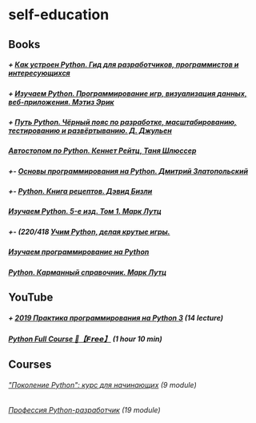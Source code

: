 # self-education

## Books

##### + [Как устроен Python. Гид для разработчиков, программистов и интересующихся](https://ru.pdfdrive.com/%D0%9A%D0%B0%D0%BA-%D1%83%D1%81%D1%82%D1%80%D0%BE%D0%B5%D0%BD-python-%D0%93%D0%B8%D0%B4-%D0%B4%D0%BB%D1%8F-%D1%80%D0%B0%D0%B7%D1%80%D0%B0%D0%B1%D0%BE%D1%82%D1%87%D0%B8%D0%BA%D0%BE%D0%B2-%D0%BF%D1%80%D0%BE%D0%B3%D1%80%D0%B0%D0%BC%D0%BC%D0%B8%D1%81%D1%82%D0%BE%D0%B2-%D0%B8-%D0%B8%D0%BD%D1%82%D0%B5%D1%80%D0%B5%D1%81%D1%83%D1%8E%D1%89%D0%B8%D1%85%D1%81%D1%8F-d176561988.html)

##### + [Изучаем Python. Программирование игр, визуализация данных, веб-приложения. Мэтиз Эрик](https://codernet.ru/tem/static/pdfjs/web/viewer.html?file=/media/%D0%98%D0%B7%D1%83%D1%87%D0%B0%D0%B5%D0%BC%20Python.%20%D0%9F%D1%80%D0%BE%D0%B3%D1%80%D0%B0%D0%BC%D0%BC%D0%B8%D1%80%D0%BE%D0%B2%D0%B0%D0%BD%D0%B8%D0%B5%20%D0%B8%D0%B3%D1%80,%20%D0%B2%D0%B8%D0%B7%D1%83%D0%B0%D0%BB%D0%B8%D0%B7%D0%B0%D1%86%D0%B8%D1%8F%20%D0%B4%D0%B0%D0%BD%D0%BD%D1%8B%D1%85,%20%D0%B2%D0%B5%D0%B1-%D0%BF%D1%80%D0%B8%D0%BB%D0%BE%D0%B6%D0%B5%D0%BD%D0%B8%D1%8F.%20%D0%9C%D1%8D%D1%82%D0%B8%D0%B7%20%D0%AD%D1%80%D0%B8%D0%BA/%D0%98%D0%B7_7GYKYb2.pdf)

##### + [Путь Python. Чёрный пояс по разработке, масштабированию, тестированию и развёртыванию. Д. Джульен](https://codernet.ru/tem/static/pdfjs/web/viewer.html?file=/media/%D0%9F%D1%83%D1%82%D1%8C%20Pytho%D0%BF.%20%D0%94.%20%D0%94%D0%B6%D1%83%D0%BB%D1%8C%D0%B5%D0%BD/put_pythop_dzhulen.pdf)

##### [Автостопом по Python. Кеннет Рейтц, Таня Шлюссер](https://codernet.ru/tem/static/pdfjs/web/viewer.html?file=/media/%D0%90%D0%B2%D1%82%D0%BE%D1%81%D1%82%D0%BE%D0%BF%D0%BE%D0%BC%20%D0%BF%D0%BE%20Python.%20%D0%9A%D0%B5%D0%BD%D0%BD%D0%B5%D1%82%20%D0%A0%D0%B5%D0%B9%D1%82%D1%86,%20%D0%A2%D0%B0%D0%BD%D1%8F%20%D0%A8%D0%BB%D1%8E%D1%81%D1%81%D0%B5%D1%80/%D0%90%D0%B2%D1%82%D0%BE%D1%81%D1%82%D0%BE%D0%BF%D0%BE%D0%BC_%D0%BF%D0%BE_Python._%D0%9A%D0%B5%D0%BD%D0%BD%D0%B5%D1%82_%D0%A0%D0%B5%D0%B9%D1%82%D1%86_%D0%A2%D0%B0%D0%BD%D1%8F_%D0%A8%D0%BB%D1%8E%D1%81%D1%81%D0%B5%D1%80.pdf)

##### +- [Основы программирования на Python. Дмитрий Златопольский](https://codernet.ru/tem/static/pdfjs/web/viewer.html?file=/media/%D0%9E%D1%81%D0%BD%D0%BE%D0%B2%D1%8B%20%D0%BF%D1%80%D0%BE%D0%B3%D1%80%D0%B0%D0%BC%D0%BC%D0%B8%D1%80%D0%BE%D0%B2%D0%B0%D0%BD%D0%B8%D1%8F%20%D0%BD%D0%B0%20Python.%20%D0%94%D0%BC%D0%B8%D1%82%D1%80%D0%B8%D0%B9%20%D0%97%D0%BB%D0%B0%D1%82%D0%BE%D0%BF%D0%BE%D0%BB%D1%8C%D1%81%D0%BA%D0%B8%D0%B9/%D0%9E%D1%81%D0%BD%D0%BE%D0%B2%D1%8B_%D0%BF%D1%80%D0%BE%D0%B3%D1%80%D0%B0%D0%BC%D0%BC%D0%B8%D1%80%D0%BE%D0%B2%D0%B0%D0%BD%D0%B8%D1%8F_%D0%BD%D0%B0_Pyth_BJHjEiS.pdf)

##### +- [Python. Книга рецептов. Дэвид Бизли](https://codernet.ru/tem/static/pdfjs/web/viewer.html?file=/media/Python.%20%D0%9A%D0%BD%D0%B8%D0%B3%D0%B0%20%D1%80%D0%B5%D1%86%D0%B5%D0%BF%D1%82%D0%BE%D0%B2.%20%D0%94%D1%8D%D0%B2%D0%B8%D0%B4%20%D0%91%D0%B8%D0%B7%D0%BB%D0%B8/python_kniga_receptov.pdf)

##### [Изучаем Python. 5-е изд. Том 1. Марк Лутц](https://codernet.ru/tem/static/pdfjs/web/viewer.html?file=/media/%D0%98%D0%B7%D1%83%D1%87%D0%B0%D0%B5%D0%BC%20Python.%205-%D0%B5%20%D0%B8%D0%B7%D0%B4.%20%D0%A2%D0%BE%D0%BC%201.%20%D0%9C%D0%B0%D1%80%D0%BA%20%D0%9B%D1%83%D1%82%D1%86/izuchaem_python_5-e_izd_tom_1_mark_lutc_QQYHwCA.pdf)

##### +- (220/418 [Учим Python, делая крутые игры.](https://ru.pdfdrive.com/%D0%A3%D1%87%D0%B8%D0%BC-python-%D0%B4%D0%B5%D0%BB%D0%B0%D1%8F-%D0%BA%D1%80%D1%83%D1%82%D1%8B%D0%B5-%D0%B8%D0%B3%D1%80%D1%8B-d191395443.html)

##### [Изучаем программирование на Python](https://ru.pdfdrive.com/%D0%98%D0%B7%D1%83%D1%87%D0%B0%D0%B5%D0%BC-%D0%BF%D1%80%D0%BE%D0%B3%D1%80%D0%B0%D0%BC%D0%BC%D0%B8%D1%80%D0%BE%D0%B2%D0%B0%D0%BD%D0%B8%D0%B5-%D0%BD%D0%B0-python-d184785742.html)

##### [Python. Карманный справочник. Марк Лутц](https://codernet.ru/tem/static/pdfjs/web/viewer.html?file=/media/Python.%20%D0%9A%D0%B0%D1%80%D0%BC%D0%B0%D0%BD%D0%BD%D1%8B%D0%B9%20%D1%81%D0%BF%D1%80%D0%B0%D0%B2%D0%BE%D1%87%D0%BD%D0%B8%D0%BA.%20%D0%9C%D0%B0%D1%80%D0%BA%20%D0%9B%D1%83%D1%82%D1%86/python_karmannyy_spravochnik_mark_lutts.pdf)


## YouTube

##### + [2019 Практика программирования на Python 3](https://www.youtube.com/playlist?list=PLRDzFCPr95fLuusPXwvOPgXzBL3ZTzybY) (14 lecture)

##### [Python Full Course 🐍【𝙁𝙧𝙚𝙚】](https://www.youtube.com/watch?v=XKHEtdqhLK8&t=1077s) (1 hour 10 min)


## Courses

###### ["Поколение Python": курс для начинающих](https://stepik.org/course/58852/syllabus) (9 module)

###### [Профессия Python-разработчик](https://go.skillbox.ru/profession/profession-python) (19 module)
